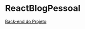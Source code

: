 # ReactBlogPessoal
<a href="https://github.com/rodhtml/blogpessoal" target="_blank" >Back-end do Projeto</a>
